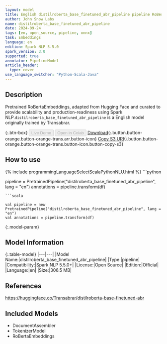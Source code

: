 ```yaml
---
layout: model
title: English distilroberta_base_finetuned_abr_pipeline pipeline RoBertaEmbeddings from Transabrar
author: John Snow Labs
name: distilroberta_base_finetuned_abr_pipeline
date: 2024-09-24
tags: [en, open_source, pipeline, onnx]
task: Embeddings
language: en
edition: Spark NLP 5.5.0
spark_version: 3.0
supported: true
annotator: PipelineModel
article_header:
  type: cover
use_language_switcher: "Python-Scala-Java"
---
```


## Description

Pretrained RoBertaEmbeddings, adapted from Hugging Face and curated to provide scalability and production-readiness using Spark NLP.`distilroberta_base_finetuned_abr_pipeline` is a English model originally trained by Transabrar.

{:.btn-box}
<button class="button button-orange" disabled>Live Demo</button>
<button class="button button-orange" disabled>Open in Colab</button>
[Download](https://s3.amazonaws.com/auxdata.johnsnowlabs.com/public/models/distilroberta_base_finetuned_abr_pipeline_en_5.5.0_3.0_1727169141026.zip){:.button.button-orange.button-orange-trans.arr.button-icon}
[Copy S3 URI](s3://auxdata.johnsnowlabs.com/public/models/distilroberta_base_finetuned_abr_pipeline_en_5.5.0_3.0_1727169141026.zip){:.button.button-orange.button-orange-trans.button-icon.button-copy-s3}

## How to use



<div class="tabs-box" markdown="1">
{% include programmingLanguageSelectScalaPythonNLU.html %}
```python

pipeline = PretrainedPipeline("distilroberta_base_finetuned_abr_pipeline", lang = "en")
annotations =  pipeline.transform(df)   

```
```scala

val pipeline = new PretrainedPipeline("distilroberta_base_finetuned_abr_pipeline", lang = "en")
val annotations = pipeline.transform(df)

```
</div>

{:.model-param}
## Model Information

{:.table-model}
|---|---|
|Model Name:|distilroberta_base_finetuned_abr_pipeline|
|Type:|pipeline|
|Compatibility:|Spark NLP 5.5.0+|
|License:|Open Source|
|Edition:|Official|
|Language:|en|
|Size:|306.5 MB|

## References

https://huggingface.co/Transabrar/distilroberta-base-finetuned-abr

## Included Models

- DocumentAssembler
- TokenizerModel
- RoBertaEmbeddings